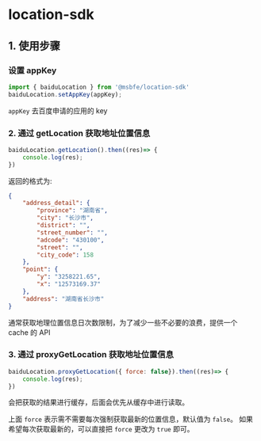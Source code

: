 # location-sdk

## 1. 使用步骤

###  设置 appKey 

```js
import { baiduLocation } from '@msbfe/location-sdk'
baiduLocation.setAppKey(appKey);
```

``appKey`` 去百度申请的应用的 key

### 2. 通过 getLocation 获取地址位置信息

```js
baiduLocation.getLocation().then((res)=> {
    console.log(res);
})
```

返回的格式为:

```json
{
    "address_detail": {
        "province": "湖南省",
        "city": "长沙市",
        "district": "",
        "street_number": "",
        "adcode": "430100",
        "street": "",
        "city_code": 158
    },
    "point": {
        "y": "3258221.65",
        "x": "12573169.37"
    },
    "address": "湖南省长沙市"
}
```

通常获取地理位置信息日次数限制，为了减少一些不必要的浪费，提供一个 cache 的 API

### 3. 通过 proxyGetLocation 获取地址位置信息

```js
baiduLocation.proxyGetLocation({ force: false}).then((res)=> {
    console.log(res);
})
```
会把获取的结果进行缓存，后面会优先从缓存中进行读取。 

上面 ``force`` 表示需不需要每次强制获取最新的位置信息，默认值为 ``false``。 如果希望每次获取最新的，可以直接把 ``force`` 更改为 ``true`` 即可。
